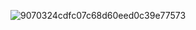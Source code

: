 ![9070324cdfc07c68d60eed0c39e77573](https://github.com/user-attachments/assets/4e2ef612-5039-4c1c-8aab-a0a42acd1e7e)

